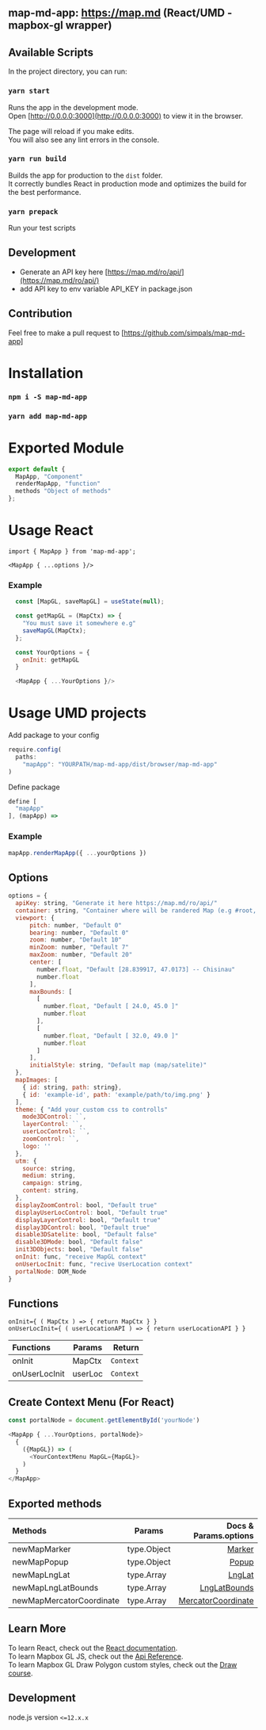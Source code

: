 ## map-md-app: https://map.md (React/UMD - mapbox-gl wrapper)

## Available Scripts

In the project directory, you can run:

### `yarn start`

Runs the app in the development mode.<br>
Open [http://0.0.0.0:3000](http://0.0.0.0:3000) to view it in the browser.

The page will reload if you make edits.<br>
You will also see any lint errors in the console.

### `yarn run build`

Builds the app for production to the `dist` folder.<br>
It correctly bundles React in production mode and optimizes the build for the best performance.

### `yarn prepack`

Run your test scripts

## Development

* Generate an API key here [https://map.md/ro/api/](https://map.md/ro/api/)
* add API key to env variable API_KEY in package.json

## Contribution

Feel free to make a pull request to [https://github.com/simpals/map-md-app]

# Installation

### `npm i -S map-md-app`

### `yarn add map-md-app`

# Exported Module
```javascript
export default {
  MapApp, "Component"
  renderMapApp, "function"
  methods "Object of methods"
};
```

# Usage React

`import { MapApp } from 'map-md-app';`

`<MapApp { ...options }/>`

### Example
  ```javascript
    const [MapGL, saveMapGL] = useState(null);

    const getMapGL = (MapCtx) => {
      "You must save it somewhere e.g"
      saveMapGL(MapCtx);
    };

    const YourOptions = {
      onInit: getMapGL
    }

    <MapApp { ...YourOptions }/>
  ```

# Usage UMD projects

Add package to your config
```javascript
require.config(
  paths:
    "mapApp": "YOURPATH/map-md-app/dist/browser/map-md-app"
)
```

Define package
```javascript
define [
  "mapApp"
], (mapApp) =>
```
### Example

```javascript
mapApp.renderMapApp({ ...yourOptions })
```


## Options

```javascript
options = {
  apiKey: string, "Generate it here https://map.md/ro/api/"
  container: string, "Container where will be randered Map (e.g #root, .classRoot)"
  viewport: {
      pitch: number, "Default 0"
      bearing: number, "Default 0"
      zoom: number, "Default 10"
      minZoom: number, "Default 7"
      maxZoom: number, "Default 20"
      center: [
        number.float, "Default [28.839917, 47.0173] -- Chisinau"
        number.float
      ],
      maxBounds: [
        [
          number.float, "Default [ 24.0, 45.0 ]"
          number.float
        ],
        [
          number.float, "Default [ 32.0, 49.0 ]"
          number.float
        ]
      ],
      initialStyle: string, "Default map (map/satelite)"
  },
  mapImages: [
    { id: string, path: string},
    { id: 'example-id', path: 'example/path/to/img.png' }
  ],
  theme: { "Add your custom css to controlls"
    mode3DControl: ``,
    layerControl: ``,
    userLocControl: ``,
    zoomControl: ``,
    logo: ''
  },
  utm: {
    source: string,
    medium: string,
    campaign: string,
    content: string,
  },
  displayZoomControl: bool, "Default true"
  displayUserLocControl: bool, "Default true"
  displayLayerControl: bool, "Default true"
  display3DControl: bool, "Default true"
  disable3DSatelite: bool, "Default false"
  disable3DMode: bool, "Default false"
  init3DObjects: bool, "Default false"
  onInit: func, "receive MapGL context"
  onUserLocInit: func, "recive UserLocation context"
  portalNode: DOM_Node
}
```

## Functions

`onInit={ ( MapCtx ) => { return MapCtx } }`<br>
`onUserLocInit={ ( userLocationAPI ) => { return userLocationAPI } }`

| Functions         | Params  | Return     |
| :---------------- | ------  | ---------: |
| onInit            | MapCtx  | `Context`  |
| onUserLocInit     | userLoc | `Context`  |

## Create Context Menu (For React)

```javascript
const portalNode = document.getElementById('yourNode')

<MapApp { ...YourOptions, portalNode}>
  {
    ({MapGL}) => (
      <YourContextMenu MapGL={MapGL}>
    )
  }
</MapApp>
```


## Exported methods

| Methods                  | Params       | Docs & Params.options |
| :----------------------- | -------------| --------------------: |
| newMapMarker             | type.Object  | [Marker](https://docs.mapbox.com/mapbox-gl-js/api/#marker)|
| newMapPopup              | type.Object  | [Popup](https://docs.mapbox.com/mapbox-gl-js/api/#popup)|
| newMapLngLat             | type.Array   | [LngLat](https://docs.mapbox.com/mapbox-gl-js/api/#lnglat)|
| newMapLngLatBounds       | type.Array   | [LngLatBounds](https://docs.mapbox.com/mapbox-gl-js/api/#lnglatbounds)|
| newMapMercatorCoordinate | type.Array   | [MercatorCoordinate](https://docs.mapbox.com/mapbox-gl-js/api/#mercatorcoordinate)|

## Learn More

To learn React, check out the [React documentation](https://reactjs.org/).<br>
To learn Mapbox GL JS, check out the [Api Reference](https://docs.mapbox.com/mapbox-gl-js/api/).<br>
To learn Mapbox GL Draw Polygon custom styles, check out the [Draw course](https://bl.ocks.org/dnseminara/0790e53cef9867e848e716937727ab18).

## Development

node.js version `<=12.x.x`